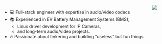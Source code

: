 <a href="https://blog.whatsroot.xyz">
  <img align="right" src="https://github-readme-stats.vercel.app/api?username=leeyeel&count_private=true&show_icons=true&hide_border=true" />
</a>

- 💻 Full-stack engineer with expertise in audio/video codecs 
- 📚 Experienced in EV Battery Management Systems (BMS),
  - Linux driver development for IP Cameras,
  - and long-term audio/video projects.
- 🔥 Passionate about tinkering and building “useless” but fun things.

